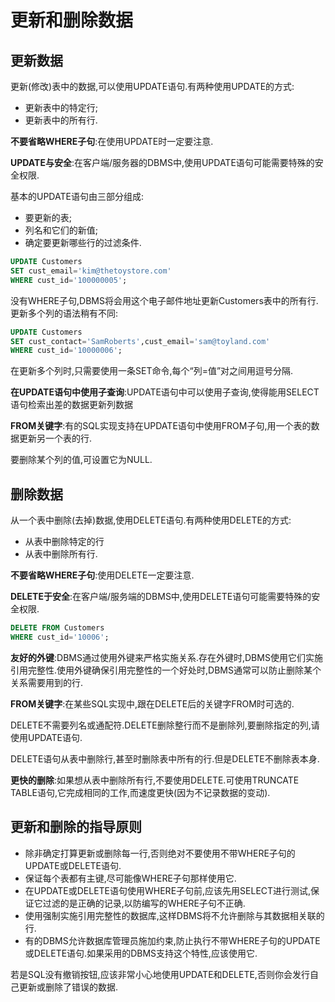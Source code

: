 # 更新和删除数据

## 更新数据

更新(修改)表中的数据,可以使用UPDATE语句.有两种使用UPDATE的方式:

- 更新表中的特定行;
- 更新表中的所有行.

**不要省略WHERE子句**:在使用UPDATE时一定要注意.

**UPDATE与安全**:在客户端/服务器的DBMS中,使用UPDATE语句可能需要特殊的安全权限.

基本的UPDATE语句由三部分组成:

- 要更新的表;
- 列名和它们的新值;
- 确定要更新哪些行的过滤条件.

```sql
UPDATE Customers
SET cust_email='kim@thetoystore.com'
WHERE cust_id='100000005';
```

没有WHERE子句,DBMS将会用这个电子邮件地址更新Customers表中的所有行.
更新多个列的语法稍有不同:

```sql
UPDATE Customers
SET cust_contact='SamRoberts',cust_email='sam@toyland.com'
WHERE cust_id='10000006';
```

在更新多个列时,只需要使用一条SET命令,每个“列=值”对之间用逗号分隔.

**在UPDATE语句中使用子查询**:UPDATE语句中可以使用子查询,使得能用SELECT语句检索出差的数据更新列数据

**FROM关键字**:有的SQL实现支持在UPDATE语句中使用FROM子句,用一个表的数据更新另一个表的行.

要删除某个列的值,可设置它为NULL.

## 删除数据

从一个表中删除(去掉)数据,使用DELETE语句.有两种使用DELETE的方式:

- 从表中删除特定的行
- 从表中删除所有行.

**不要省略WHERE子句**:使用DELETE一定要注意.

**DELETE于安全**:在客户端/服务端的DBMS中,使用DELETE语句可能需要特殊的安全权限.

```sql
DELETE FROM Customers
WHERE cust_id='10006';
```

**友好的外键**:DBMS通过使用外键来严格实施关系.存在外键时,DBMS使用它们实施引用完整性.使用外键确保引用完整性的一个好处时,DBMS通常可以防止删除某个关系需要用到的行.

**FROM关键字**:在某些SQL实现中,跟在DELETE后的关键字FROM时可选的.

DELETE不需要列名或通配符.DELETE删除整行而不是删除列,要删除指定的列,请使用UPDATE语句.

DELETE语句从表中删除行,甚至时删除表中所有的行.但是DELETE不删除表本身.

**更快的删除**:如果想从表中删除所有行,不要使用DELETE.可使用TRUNCATE TABLE语句,它完成相同的工作,而速度更快(因为不记录数据的变动).

## 更新和删除的指导原则

- 除非确定打算更新或删除每一行,否则绝对不要使用不带WHERE子句的UPDATE或DELETE语句.
- 保证每个表都有主键,尽可能像WHERE子句那样使用它.
- 在UPDATE或DELETE语句使用WHERE子句前,应该先用SELECT进行测试,保证它过滤的是正确的记录,以防编写的WHERE子句不正确.
- 使用强制实施引用完整性的数据库,这样DBMS将不允许删除与其数据相关联的行.
- 有的DBMS允许数据库管理员施加约束,防止执行不带WHERE子句的UPDATE或DELETE语句.如果采用的DBMS支持这个特性,应该使用它.

若是SQL没有撤销按钮,应该非常小心地使用UPDATE和DELETE,否则你会发行自己更新或删除了错误的数据.